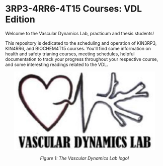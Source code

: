 

# 3RP3-4RR6-4T15 Courses: VDL Edition

Welcome to the Vascular Dynamics Lab, practicum and thesis students! 

This repository is dedicated to the scheduling and operation of KIN3RP3, KIN4RR6, and BIOCHEM4T15 courses. You'll find some information on health and safety trianing courses, meeting schedules, helpful documentation to track your progress throughout your respective course, and some interesting readings related to the VDL.

<p align="center">
  <img src="https://github.com/jcherubini/3RP3-4RR6-4T15/blob/jcherubini-patch1/Figures/VDLlogo.png" width="450" height="250">
</p>
<p align="center">
  <em>Figure 1: The Vascular Dynamics Lab logo!</em>
</p>
